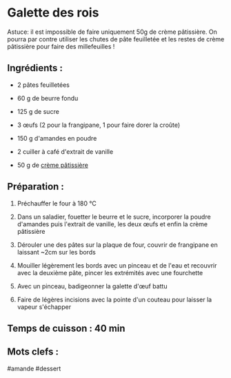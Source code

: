 Galette des rois
================

Astuce: il est impossible de faire uniquement 50g de crème pâtissière.
On pourra par contre utiliser les chutes de pâte feuilletée et les restes
de crème pâtissière pour faire des millefeuilles !

Ingrédients :
-------------

- 2 pâtes feuilletées

- 60 g de beurre fondu
- 125 g de sucre
- 3 œufs (2 pour la frangipane, 1 pour faire dorer la croûte)
- 150 g d'amandes en poudre
- 2 cuiller à café d'extrait de vanille
- 50 g de [crème pâtissière](Creme-patissiere.html)

Préparation :
-------------

1. Préchauffer le four à 180 °C

2. Dans un saladier, fouetter le beurre et le sucre, incorporer la
   poudre d'amandes puis l'extrait de vanille, les deux œufs et enfin
   la crème pâtissière

3. Dérouler une des pâtes sur la plaque de four, couvrir de frangipane
   en laissant ~2cm sur les bords

4. Mouiller légèrement les bords avec un pinceau et de l'eau et recouvrir
   avec la deuxième pâte, pincer les extrémités avec une fourchette

5. Avec un pinceau, badigeonner la galette d'œuf battu

6. Faire de légères incisions avec la pointe d'un couteau pour laisser
   la vapeur s'échapper


Temps de cuisson : 40 min
-----------------


Mots clefs :
------------

#amande
#dessert
